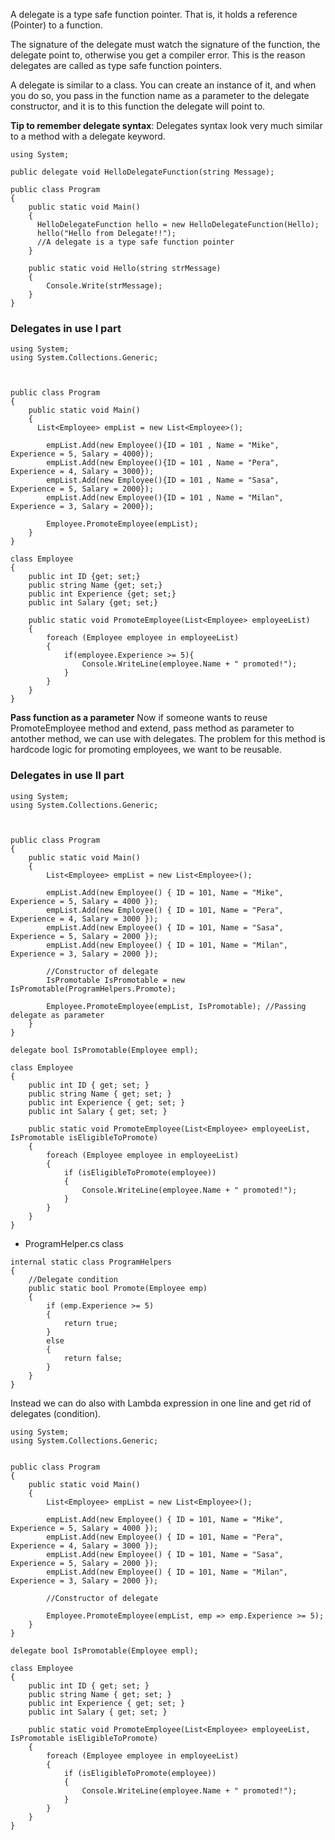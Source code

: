 A delegate is a type safe function pointer. That is, it holds a reference (Pointer) to a function.

The signature of the delegate must watch the signature of the function, the delegate point to, otherwise you get a compiler error. This is the reason delegates are called as type safe function pointers.

A delegate is similar to a class. You can create an instance of it, and when you do so, you pass in the function name as a parameter to the delegate constructor, and it is to this function the delegate will point to.

**Tip to remember delegate syntax**: Delegates syntax look very much similar to a method with a delegate keyword.

```
using System;

public delegate void HelloDelegateFunction(string Message);

public class Program
{
    public static void Main()
    {
      HelloDelegateFunction hello = new HelloDelegateFunction(Hello);
      hello("Hello from Delegate!!");
      //A delegate is a type safe function pointer
    }

    public static void Hello(string strMessage)
    {
        Console.Write(strMessage);
    }
}
```

### Delegates in use I part

```
using System;
using System.Collections.Generic;



public class Program
{
    public static void Main()
    {
      List<Employee> empList = new List<Employee>();

        empList.Add(new Employee(){ID = 101 , Name = "Mike", Experience = 5, Salary = 4000});
        empList.Add(new Employee(){ID = 101 , Name = "Pera", Experience = 4, Salary = 3000});
        empList.Add(new Employee(){ID = 101 , Name = "Sasa", Experience = 5, Salary = 2000});
        empList.Add(new Employee(){ID = 101 , Name = "Milan", Experience = 3, Salary = 2000});

        Employee.PromoteEmployee(empList);
    }
}

class Employee
{
    public int ID {get; set;}
    public string Name {get; set;}
    public int Experience {get; set;}
    public int Salary {get; set;}

    public static void PromoteEmployee(List<Employee> employeeList)
    {
        foreach (Employee employee in employeeList)
        {
            if(employee.Experience >= 5){
                Console.WriteLine(employee.Name + " promoted!");
            }
        }
    }
}
```
**Pass function as a parameter**
Now if someone wants to reuse PromoteEmployee method and extend, pass method as parameter to antother method, we can use with delegates.
The problem for this method is hardcode logic for promoting employees, we want to be reusable.

### Delegates in use II part

```
using System;
using System.Collections.Generic;



public class Program
{
    public static void Main()
    {
        List<Employee> empList = new List<Employee>();

        empList.Add(new Employee() { ID = 101, Name = "Mike", Experience = 5, Salary = 4000 });
        empList.Add(new Employee() { ID = 101, Name = "Pera", Experience = 4, Salary = 3000 });
        empList.Add(new Employee() { ID = 101, Name = "Sasa", Experience = 5, Salary = 2000 });
        empList.Add(new Employee() { ID = 101, Name = "Milan", Experience = 3, Salary = 2000 });

        //Constructor of delegate
        IsPromotable IsPromotable = new IsPromotable(ProgramHelpers.Promote);

        Employee.PromoteEmployee(empList, IsPromotable); //Passing delegate as parameter
    }
}

delegate bool IsPromotable(Employee empl);

class Employee
{
    public int ID { get; set; }
    public string Name { get; set; }
    public int Experience { get; set; }
    public int Salary { get; set; }

    public static void PromoteEmployee(List<Employee> employeeList, IsPromotable isEligibleToPromote)
    {
        foreach (Employee employee in employeeList)
        {
            if (isEligibleToPromote(employee))
            {
                Console.WriteLine(employee.Name + " promoted!");
            }
        }
    }
}
```

+ ProgramHelper.cs class

```
internal static class ProgramHelpers
{
    //Delegate condition
    public static bool Promote(Employee emp)
    {
        if (emp.Experience >= 5)
        {
            return true;
        }
        else
        {
            return false;
        }
    }
}
```

Instead we can do also with Lambda expression in one line and get rid of delegates (condition).

```
using System;
using System.Collections.Generic;


public class Program
{
    public static void Main()
    {
        List<Employee> empList = new List<Employee>();

        empList.Add(new Employee() { ID = 101, Name = "Mike", Experience = 5, Salary = 4000 });
        empList.Add(new Employee() { ID = 101, Name = "Pera", Experience = 4, Salary = 3000 });
        empList.Add(new Employee() { ID = 101, Name = "Sasa", Experience = 5, Salary = 2000 });
        empList.Add(new Employee() { ID = 101, Name = "Milan", Experience = 3, Salary = 2000 });

        //Constructor of delegate

        Employee.PromoteEmployee(empList, emp => emp.Experience >= 5);
    }
}

delegate bool IsPromotable(Employee empl);

class Employee
{
    public int ID { get; set; }
    public string Name { get; set; }
    public int Experience { get; set; }
    public int Salary { get; set; }

    public static void PromoteEmployee(List<Employee> employeeList, IsPromotable isEligibleToPromote)
    {
        foreach (Employee employee in employeeList)
        {
            if (isEligibleToPromote(employee))
            {
                Console.WriteLine(employee.Name + " promoted!");
            }
        }
    }
}
```
